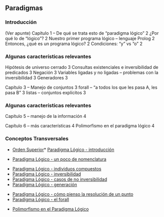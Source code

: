 Paradigmas
----------

### Introducción

(Ver apunte) Capítulo 1 – De qué se trata esto de “paradigma lógico” 2 ¿Por qué lo de “lógico”? 2 Nuestro primer programa lógico – lenguaje Prolog 2 Entonces, ¿qué es un programa lógico? 2 Condiciones: “y” vs “o” 2

### Algunas características relevantes

Hipótesis de universo cerrado 3 Consultas existenciales e inversibilidad de predicados 3 Negación 3 Variables ligadas y no ligadas – problemas con la inversibilidad 3 Generadores 3

Capítulo 3 – Manejo de conjuntos 3 forall – “a todos los que les pasa A, les pasa B” 3 listas – conjuntos explícitos 3

### Algunas características relevantes

Capítulo 5 – manejo de la información 4

Capítulo 6 – más características 4 Polimorfismo en el paradigma lógico 4

### Conceptos Transversales

-   [Orden Superior](orden-superior.md)\* [Paradigma Lógico - introducción](paradigma-logico---introduccion.md)

<!-- -->

-   [Paradigma Lógico - un poco de nomenclatura](paradigma-logico---un-poco-de-nomenclatura.md)

<!-- -->

-   [Paradigma Lógico - individuos compuestos](paradigma-logico---individuos-compuestos.md)
-   [Paradigma Lógico - inversibilidad](paradigma-logico---inversibilidad.md)
-   [Paradigma Lógico - casos de no inversibilidad](paradigma-logico---casos-de-no-inversibilidad.md)
-   [Paradigma Lógico - generación](paradigma-logico---generacion.md)

<!-- -->

-   [Paradigma Lógico - cómo pienso la resolución de un punto](paradigma-logico---como-pienso-la-resolucion-de-un-punto.md)
-   [Paradigma Lógico - el forall](paradigma-logico---el-forall.md)

<!-- -->

-   [Polimorfismo en el Paradigma Lógico](polimorfismo-en-el-paradigma-logico.md)

